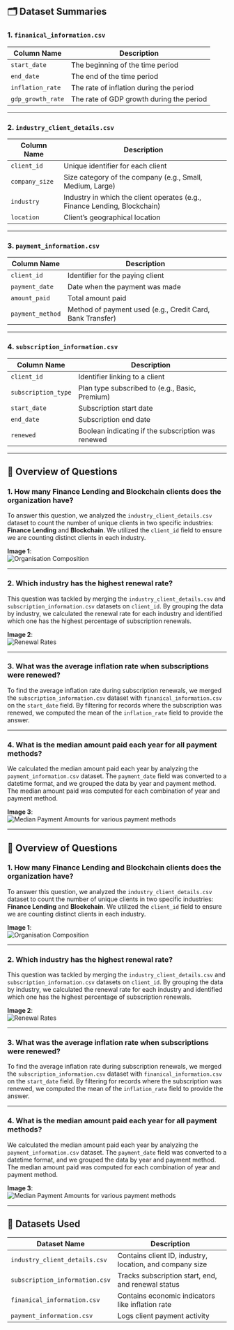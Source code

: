 ## 🗂️ Dataset Summaries

### 1. `finanical_information.csv`

| Column Name      | Description                                   |
|------------------|-----------------------------------------------|
| `start_date`     | The beginning of the time period              |
| `end_date`       | The end of the time period                    |
| `inflation_rate` | The rate of inflation during the period       |
| `gdp_growth_rate`| The rate of GDP growth during the period      |

---

### 2. `industry_client_details.csv`

| Column Name      | Description                                   |
|------------------|-----------------------------------------------|
| `client_id`      | Unique identifier for each client             |
| `company_size`   | Size category of the company (e.g., Small, Medium, Large) |
| `industry`       | Industry in which the client operates (e.g., Finance Lending, Blockchain) |
| `location`       | Client’s geographical location                |

---

### 3. `payment_information.csv`

| Column Name      | Description                                   |
|------------------|-----------------------------------------------|
| `client_id`      | Identifier for the paying client             |
| `payment_date`   | Date when the payment was made                |
| `amount_paid`    | Total amount paid                             |
| `payment_method` | Method of payment used (e.g., Credit Card, Bank Transfer) |

---

### 4. `subscription_information.csv`

| Column Name      | Description                                   |
|------------------|-----------------------------------------------|
| `client_id`      | Identifier linking to a client                |
| `subscription_type` | Plan type subscribed to (e.g., Basic, Premium) |
| `start_date`     | Subscription start date                       |
| `end_date`       | Subscription end date                         |
| `renewed`        | Boolean indicating if the subscription was renewed |

---


## 🧾 Overview of Questions

### 1. **How many Finance Lending and Blockchain clients does the organization have?**

To answer this question, we analyzed the `industry_client_details.csv` dataset to count the number of unique clients in two specific industries: **Finance Lending** and **Blockchain**. We utilized the `client_id` field to ensure we are counting distinct clients in each industry.

**Image 1**:  
![Organisation Composition](images/q1.png)


---

### 2. **Which industry has the highest renewal rate?**

This question was tackled by merging the `industry_client_details.csv` and `subscription_information.csv` datasets on `client_id`. By grouping the data by industry, we calculated the renewal rate for each industry and identified which one has the highest percentage of subscription renewals.

**Image 2**:  
![Renewal Rates](images/q2.png)


---

### 3. **What was the average inflation rate when subscriptions were renewed?**

To find the average inflation rate during subscription renewals, we merged the `subscription_information.csv` dataset with `finanical_information.csv` on the `start_date` field. By filtering for records where the subscription was renewed, we computed the mean of the `inflation_rate` field to provide the answer.

---

### 4. **What is the median amount paid each year for all payment methods?**

We calculated the median amount paid each year by analyzing the `payment_information.csv` dataset. The `payment_date` field was converted to a datetime format, and we grouped the data by year and payment method. The median amount paid was computed for each combination of year and payment method.

**Image 3**:  
![Median Payment Amounts for various payment methods](images/q4.png)




---

## 🧾 Overview of Questions

### 1. **How many Finance Lending and Blockchain clients does the organization have?**

To answer this question, we analyzed the `industry_client_details.csv` dataset to count the number of unique clients in two specific industries: **Finance Lending** and **Blockchain**. We utilized the `client_id` field to ensure we are counting distinct clients in each industry.

**Image 1**:  
![Organisation Composition](images/q1.png)


---

### 2. **Which industry has the highest renewal rate?**

This question was tackled by merging the `industry_client_details.csv` and `subscription_information.csv` datasets on `client_id`. By grouping the data by industry, we calculated the renewal rate for each industry and identified which one has the highest percentage of subscription renewals.

**Image 2**:  
![Renewal Rates](images/q2.png)


---

### 3. **What was the average inflation rate when subscriptions were renewed?**

To find the average inflation rate during subscription renewals, we merged the `subscription_information.csv` dataset with `finanical_information.csv` on the `start_date` field. By filtering for records where the subscription was renewed, we computed the mean of the `inflation_rate` field to provide the answer.

---

### 4. **What is the median amount paid each year for all payment methods?**

We calculated the median amount paid each year by analyzing the `payment_information.csv` dataset. The `payment_date` field was converted to a datetime format, and we grouped the data by year and payment method. The median amount paid was computed for each combination of year and payment method.

**Image 3**:  
![Median Payment Amounts for various payment methods](images/q4.png)




---

## 📂 Datasets Used

| Dataset Name                | Description |
|----------------------------|-------------|
| `industry_client_details.csv` | Contains client ID, industry, location, and company size |
| `subscription_information.csv` | Tracks subscription start, end, and renewal status |
| `finanical_information.csv`   | Contains economic indicators like inflation rate |
| `payment_information.csv`    | Logs client payment activity |


